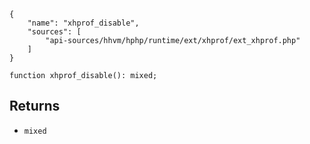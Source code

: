 ``` yamlmeta
{
    "name": "xhprof_disable",
    "sources": [
        "api-sources/hhvm/hphp/runtime/ext/xhprof/ext_xhprof.php"
    ]
}
```




``` Hack
function xhprof_disable(): mixed;
```




## Returns




+ ` mixed `
<!-- HHAPIDOC -->

